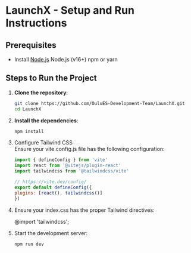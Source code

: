 
# LaunchX - Setup and Run Instructions

## Prerequisites

- Install [Node.js](https://nodejs.org/)
    Node.js (v16+)
    npm or yarn

## Steps to Run the Project

1. **Clone the repository**:

   ```bash
   git clone https://github.com/OuluES-Development-Team/LaunchX.git
   cd LaunchX
   ```
2. **Install the dependencies**:

   ```bash
   npm install
   ```
3. Configure Tailwind CSS <br>
    Ensure your vite.config.js file has the following configuration:

    ```Javascript
    import { defineConfig } from 'vite'
    import react from '@vitejs/plugin-react'
    import tailwindcss from '@tailwindcss/vite'

    // https://vite.dev/config/
    export default defineConfig({
    plugins: [react(), tailwindcss()]
    })
    ```
5. Ensure your index.css has the proper Tailwind directives:

    @import 'tailwindcss'; <br>

6. Start the development server:

   ```bash
   npm run dev
   ``` 
